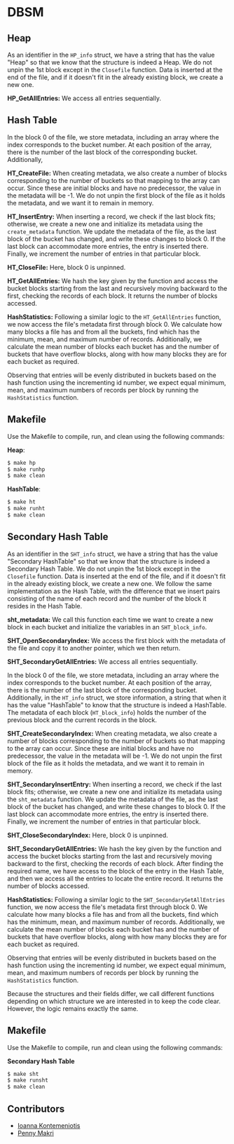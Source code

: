 # DBSM

## Heap
As an identifier in the `HP_info` struct, we have a string that has the value "Heap" so that we know that the structure is indeed a Heap. We do not unpin the 1st block except in the `Closefile` function. Data is inserted at the end of the file, and if it doesn't fit in the already existing block, we create a new one.

**HP_GetAllEntries:** We access all entries sequentially.

## Hash Table
In the block 0 of the file, we store metadata, including an array where the index corresponds to the bucket number. At each position of the array, there is the number of the last block of the corresponding bucket. Additionally,

**HT_CreateFile:** When creating metadata, we also create a number of blocks corresponding to the number of buckets so that mapping to the array can occur. Since these are initial blocks and have no predecessor, the value in the metadata will be -1. We do not unpin the first block of the file as it holds the metadata, and we want it to remain in memory.

**HT_InsertEntry:** When inserting a record, we check if the last block fits; otherwise, we create a new one and initialize its metadata using the `create_metadata` function. We update the metadata of the file, as the last block of the bucket has changed, and write these changes to block 0. If the last block can accommodate more entries, the entry is inserted there. Finally, we increment the number of entries in that particular block.

**HT_CloseFile:** Here, block 0 is unpinned.

**HT_GetAllEntries:** We hash the key given by the function and access the bucket blocks starting from the last and recursively moving backward to the first, checking the records of each block. It returns the number of blocks accessed.

**HashStatistics:** Following a similar logic to the `HT_GetAllEntries` function, we now access the file's metadata first through block 0. We calculate how many blocks a file has and from all the buckets, find which has the minimum, mean, and maximum number of records. Additionally, we calculate the mean number of blocks each bucket has and the number of buckets that have overflow blocks, along with how many blocks they are for each bucket as required.

Observing that entries will be evenly distributed in buckets based on the hash function using the incrementing id number, we expect equal minimum, mean, and maximum numbers of records per block by running the `HashStatistics` function.

## Makefile
Use the Makefile to compile, run, and clean using the following commands:

**Heap**:

```bash
$ make hp
$ make runhp
$ make clean
```
**HashTable**:

```bash
$ make ht
$ make runht
$ make clean
```

## Secondary Hash Table

As an identifier in the `SHT_info` struct, we have a string that has the value "Secondary HashTable" so that we know that the structure is indeed a Secondary Hash Table. We do not unpin the 1st block except in the `Closefile` function. Data is inserted at the end of the file, and if it doesn't fit in the already existing block, we create a new one. We follow the same implementation as the Hash Table, with the difference that we insert pairs consisting of the name of each record and the number of the block it resides in the Hash Table.

**sht_metadata:**
We call this function each time we want to create a new block in each bucket and initialize the variables in an `SHT_block_info`.

**SHT_OpenSecondaryIndex:**
We access the first block with the metadata of the file and copy it to another pointer, which we then return.

**SHT_SecondaryGetAllEntries:** 
We access all entries sequentially.

In the block 0 of the file, we store metadata, including an array where the index corresponds to the bucket number. At each position of the array, there is the number of the last block of the corresponding bucket.
Additionally, in the `HT_info` struct, we store information, a string that when it has the value "HashTable" to know that the structure is indeed a HashTable.
The metadata of each block (`HT_block_info`) holds the number of the previous block and the current records in the block.

**SHT_CreateSecondaryIndex:** 
When creating metadata, we also create a number of blocks corresponding to the number of buckets so that mapping to the array can occur. Since these are initial blocks and have no predecessor, the value in the metadata will be -1. We do not unpin the first block of the file as it holds the metadata, and we want it to remain in memory.

**SHT_SecondaryInsertEntry:**
When inserting a record, we check if the last block fits; otherwise, we create a new one and initialize its metadata using the `sht_metadata` function. We update the metadata of the file, as the last block of the bucket has changed, and write these changes to block 0. If the last block can accommodate more entries, the entry is inserted there. Finally, we increment the number of entries in that particular block.

**SHT_CloseSecondaryIndex:** 
Here, block 0 is unpinned.

**SHT_SecondaryGetAllEntries:** 
We hash the key given by the function and access the bucket blocks starting from the last and recursively moving backward to the first, checking the records of each block. After finding the required name, we have access to the block of the entry in the Hash Table, and then we access all the entries to locate the entire record. It returns the number of blocks accessed.

**HashStatistics:** 
Following a similar logic to the `SHT_SecondaryGetAllEntries` function, we now access the file's metadata first through block 0. We calculate how many blocks a file has and from all the buckets, find which has the minimum, mean, and maximum number of records. Additionally, we calculate the mean number of blocks each bucket has and the number of buckets that have overflow blocks, along with how many blocks they are for each bucket as required.

Observing that entries will be evenly distributed in buckets based on the hash function using the incrementing id number, we expect equal minimum, mean, and maximum numbers of records per block by running the `HashStatistics` function.

Because the structures and their fields differ, we call different functions depending on which structure we are interested in to keep the code clear. However, the logic remains exactly the same.


## Makefile
Use the Makefile to compile, run and clean using the following commands:

**Secondary Hash Table** <br/>

```bash
$ make sht
$ make runsht
$ make clean
```

## Contributors

- [Ioanna Kontemeniotis](https://github.com/joannakonte)
- [Penny Makri](https://github.com/Makri-Panagoula)

